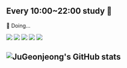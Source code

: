 
  
## Every 10:00~22:00 study  👋   


<!--
**JuGeonjeong/JuGeonjeong** is a ✨ _special_ ✨ repository because its `README.md` (this file) appears on your GitHub profile.

Here are some ideas to get you started:

- 🔭 I’m currently working on ...
- 🌱 I’m currently learning ...
- 👯 I’m looking to collaborate on ...
- 🤔 I’m looking for help with ...
- 💬 Ask me about ...
- 📫 How to reach me: ...
- 😄 Pronouns: ...
- ⚡ Fun fact: ...
-->

<!-- 
![Hits](https://hits.seeyoufarm.com/api/count/incr/badge.svg?url=https://github.com/JuGeonjeong%2Fgjbae1212%2Fhit-counter&count_bg=%237FB4B1&title_bg=%&icon_color=%23FFFFFF&title=hits&edge_flat=false)
-->

💪 Doing...  

<img src="https://img.shields.io/badge/REACT-61DAFB?style=for-the-badge&logo=REACT&logoColor=white"/> <img src="https://img.shields.io/badge/Node.js-339933?style=for-the-badge&logo=Node.js&logoColor=white"/>
<img src="https://img.shields.io/badge/NestJS-E0234E?style=for-the-badge&logo=NestJS&logoColor=black"/>
<img src="https://img.shields.io/badge/JAVASCRIPT-F7DF1E?style=for-the-badge&logo=JAVASCRIPT&logoColor=black"/>
<img src="https://img.shields.io/badge/MYSQL-4479A1?style=for-the-badge&logo=MYSQL&logoColor=white"/>


  
<!--![JuGeonjeong's GitHub stats](https://github-readme-stats.vercel.app/api?username=JuGeonjeong&show_icons=true&theme=cobalt) -->
![JuGeonjeong's GitHub stats](https://github-readme-stats.vercel.app/api?username=JuGeonjeong&show_icons=true&hide=issues,stars,prs&theme=cobalt)
--
  
<!--[![Top Langs](https://github-readme-stats.vercel.app/api/top-langs/?username=anuraghazra&layout=compact)](https://github.com/anuraghazra/github-readme-stats)
--
-->
